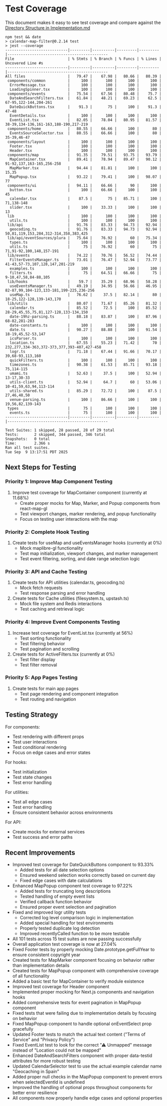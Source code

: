 # Test Coverage

This document makes it easy to see test coverage and compare against the [Directory Structure in Implementation.md](Implementation.md#directory-structure)

```
npm test && date
> calendar-map-filter@0.2.14 test
> jest --coverage
----------------------------|---------|----------|---------|---------|---------------------------------------------
File                        | % Stmts | % Branch | % Funcs | % Lines | Uncovered Line #s                           
----------------------------|---------|----------|---------|---------|---------------------------------------------
All files                   |   79.47 |    67.98 |   80.66 |   80.39 |                                             
 components/common          |     100 |      100 |     100 |     100 |                                             
  ErrorMessage.tsx          |     100 |      100 |     100 |     100 |                                             
  LoadingSpinner.tsx        |     100 |      100 |     100 |     100 |                                             
 components/events          |   75.54 |    67.56 |   80.48 |    75.7 |                                             
  DateAndSearchFilters.tsx  |   61.84 |    48.21 |   69.23 |    62.5 | 67-95,122-144,204-261                       
  DateQuickButtons.tsx      |    91.3 |       75 |     100 |    91.3 | 47-48                                       
  EventDetails.tsx          |     100 |      100 |     100 |     100 |                                             
  EventList.tsx             |   82.05 |    78.04 |   80.95 |   81.57 | 38-39,134-136,161-163,188-190,217-219       
 components/home            |   80.55 |    66.66 |     100 |      80 |                                             
  EventsSourceSelector.tsx  |   80.55 |    66.66 |     100 |      80 | 35-39,46-47                                 
 components/layout          |     100 |      100 |     100 |     100 |                                             
  Footer.tsx                |     100 |      100 |     100 |     100 |                                             
  Header.tsx                |     100 |      100 |     100 |     100 |                                             
 components/map             |   91.35 |    79.51 |   93.75 |   93.79 |                                             
  MapContainer.tsx          |   89.41 |    78.94 |   89.47 |   90.12 | 91-92,137,163-165,256-258                   
  MapMarker.tsx             |   94.44 |    81.81 |     100 |     100 | 15,35                                       
  MapPopup.tsx              |   93.22 |    79.41 |     100 |   98.07 | 77                                          
 components/ui              |   94.11 |    66.66 |      90 |     100 |                                             
  button.tsx                |     100 |    66.66 |     100 |     100 | 45                                          
  calendar.tsx              |    87.5 |       75 |   85.71 |     100 | 71,138-148                                  
  slider.tsx                |     100 |    33.33 |     100 |     100 | 13                                          
 lib                        |     100 |      100 |     100 |     100 |                                             
  utils.ts                  |     100 |      100 |     100 |     100 |                                             
 lib/api                    |   91.76 |    83.33 |   94.73 |   92.94 |                                             
  geocoding.ts              |   91.76 |    83.33 |   94.73 |   92.94 | 50,81,119,153,284,312-314,358,383,425       
 lib/api/eventSources/plura |   75.64 |    76.92 |      60 |   75.34 |                                             
  types.ts                  |     100 |      100 |     100 |     100 |                                             
  utils.ts                  |      75 |    76.92 |      60 |      75 | 71,91-92,100,148,157-191                    
 lib/events                 |   74.22 |    70.76 |   56.52 |   74.44 |                                             
  FilterEventsManager.ts    |   73.01 |    76.47 |   52.94 |   73.77 | 41-43,57-73,107,128,147,201-219             
  examples.ts               |     100 |      100 |     100 |     100 |                                             
  filters.ts                |      75 |    64.51 |   66.66 |      75 | 9-10,47,58,84-88,105                        
 lib/hooks                  |    59.7 |    35.29 |   68.96 |   58.28 |                                             
  useEventsManager.ts       |   49.19 |    34.95 |   56.66 |   46.95 | 82-87,99,104-123,133-181,199-225,236-256    
  useMap.ts                 |   76.62 |     37.5 |   82.14 |      80 | 18-25,122-128,139-143,170                   
 lib/utils                  |   80.07 |    71.67 |   85.26 |   81.32 |                                             
  calendar.ts               |   85.52 |     72.5 |     100 |   85.52 | 28-29,45,55,75,81,127-128,133-134,150       
  date-19hz-parsing.ts      |   88.18 |    83.87 |     100 |   87.96 | 68-82,281-283                               
  date-constants.ts         |     100 |      100 |     100 |     100 |                                             
  date.ts                   |   90.27 |    88.88 |     100 |   91.54 | 18-19,45,52-53,147                          
  icsParser.ts              |     100 |      100 |     100 |     100 |                                             
  location.ts               |   67.55 |    55.23 |   71.42 |      70 | 232,277,334-363,372-373,377,393-407,427-458 
  logr.ts                   |   71.18 |    67.44 |   91.66 |   70.17 | 39,68-93,113,160                            
  quickFilters.ts           |     100 |      100 |     100 |     100 |                                             
  timezones.ts              |   90.38 |    61.53 |   85.71 |   93.18 | 75,114-115                                  
  umami.ts                  |   52.63 |     37.5 |     100 |   52.94 | 13-17,30-33                                 
  utils-client.ts           |   52.94 |     64.7 |      60 |   53.06 | 10-41,59,63,94,113-114                      
  utils-shared.ts           |   85.29 |    72.72 |     100 |    87.5 | 27,46,48,50                                 
  venue-parsing.ts          |     100 |    86.66 |     100 |     100 | 19,56,82,139-143                            
 types                      |      75 |      100 |     100 |     100 |                                             
  events.ts                 |      75 |      100 |     100 |     100 |                                             
----------------------------|---------|----------|---------|---------|---------------------------------------------

Test Suites: 1 skipped, 28 passed, 28 of 29 total
Tests:       2 skipped, 344 passed, 346 total
Snapshots:   0 total
Time:        2.366 s
Ran all test suites.
Tue Sep  9 13:17:51 PDT 2025
```

## Next Steps for Testing

### Priority 1: Improve Map Component Testing

1. Improve test coverage for MapContainer component (currently at 11.68%)
    - Create proper mocks for Map, Marker, and Popup components from react-map-gl
    - Test viewport changes, marker rendering, and popup functionality
    - Focus on testing user interactions with the map

### Priority 2: Complete Hook Testing

1. Create tests for useMap and useEventsManager hooks (currently at 0%)
    - Mock maplibre-gl functionality
    - Test map initialization, viewport changes, and marker management
    - Test event filtering, sorting, and date range selection logic

### Priority 3: API and Cache Testing

1. Create tests for API utilities (calendar.ts, geocoding.ts)
    - Mock fetch requests
    - Test response parsing and error handling
2. Create tests for Cache utilities (filesystem.ts, upstash.ts)
    - Mock file system and Redis interactions
    - Test caching and retrieval logic

### Priority 4: Improve Event Components Testing

1. Increase test coverage for EventList.tsx (currently at 56%)
    - Test sorting functionality
    - Test filtering behavior
    - Test pagination and scrolling
2. Create tests for ActiveFilters.tsx (currently at 0%)
    - Test filter display
    - Test filter removal

### Priority 5: App Pages Testing

1. Create tests for main app pages
    - Test page rendering and component integration
    - Test routing and navigation

## Testing Strategy

For components:

-   Test rendering with different props
-   Test user interactions
-   Test conditional rendering
-   Focus on edge cases and error states

For hooks:

-   Test initialization
-   Test state changes
-   Test error handling

For utilities:

-   Test all edge cases
-   Test error handling
-   Ensure consistent behavior across environments

For API:

-   Create mocks for external services
-   Test success and error paths

## Recent Improvements

-   Improved test coverage for DateQuickButtons component to 93.33%
    -   Added tests for all date selection options
    -   Ensured weekend selection works correctly based on current day
    -   Fixed edge cases with date calculations
-   Enhanced MapPopup component test coverage to 97.22%
    -   Added tests for truncating long descriptions
    -   Tested handling of empty event lists
    -   Verified callback function behavior
    -   Ensured proper event selection and pagination
-   Fixed and improved logr utility tests
    -   Corrected log level comparison logic in implementation
    -   Added special handling for test environments
    -   Properly tested duplicate log detection
    -   Improved recentlyCalled function to be more testable
-   All 101 tests across 15 test suites are now passing successfully
-   Overall application test coverage is now at 27.04%
-   Fixed Footer tests by properly mocking Date.prototype.getFullYear to ensure consistent copyright year
-   Created tests for MapMarker component focusing on behavior rather than implementation details
-   Created tests for MapPopup component with comprehensive coverage of all functionality
-   Added a basic test for MapContainer to verify module existence
-   Improved test coverage for Header component
-   Implemented proper mocking for Next.js components and navigation hooks
-   Added comprehensive tests for event pagination in MapPopup component
-   Fixed tests that were failing due to implementation details by focusing on behavior
-   Fixed MapPopup component to handle optional onEventSelect prop gracefully
-   Updated Footer tests to match the actual text content ("Terms of Service" and "Privacy Policy")
-   Fixed EventList test to look for the correct "⚠ Unmapped" message instead of "Location could not be mapped"
-   Enhanced DateAndSearchFilters component with proper data-testid attributes for more robust testing
-   Updated CalendarSelector test to use the actual example calendar name "Geocaching in Spain"
-   Added proper null checks in the MapPopup component to prevent errors when selectedEventId is undefined
-   Improved the handling of optional props throughout components for better error resilience
-   All components now properly handle edge cases and optional properties
